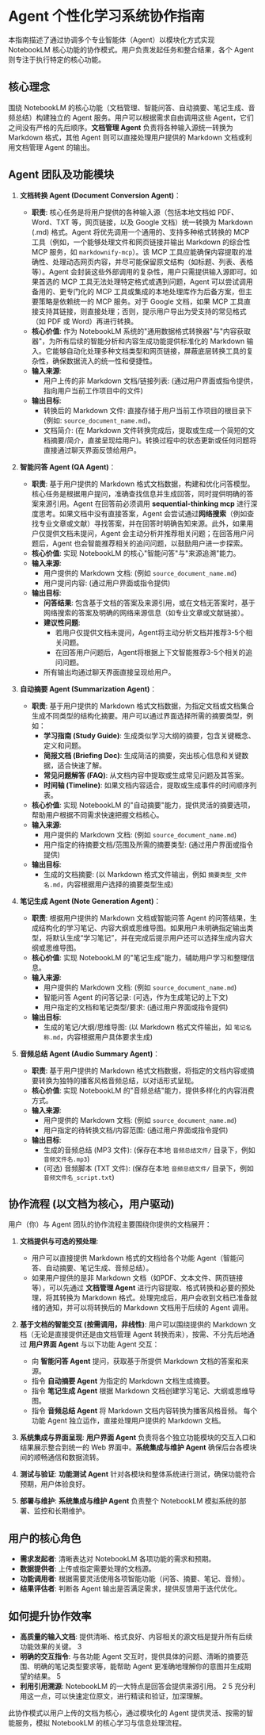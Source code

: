 # Agent 个性化学习系统协作指南

本指南描述了通过协调多个专业智能体（Agent）以模块化方式实现 NotebookLM 核心功能的协作模式。用户负责发起任务和整合结果，各个 Agent 则专注于执行特定的核心功能。

## 核心理念

围绕 NotebookLM 的核心功能（文档管理、智能问答、自动摘要、笔记生成、音频总结）构建独立的 Agent 服务。用户可以根据需求自由调用这些 Agent，它们之间没有严格的先后顺序。**文档管理 Agent** 负责将各种输入源统一转换为 Markdown 格式，其他 Agent 则可以直接处理用户提供的 Markdown 文档或利用文档管理 Agent 的输出。

## Agent 团队及功能模块

1.  **文档转换 Agent (Document Conversion Agent)**：
    *   **职责**: 核心任务是将用户提供的各种输入源（包括本地文档如 PDF、Word、TXT 等，网页链接，以及 Google 文档）统一转换为 Markdown (.md) 格式。Agent 将优先调用一个通用的、支持多种格式转换的 MCP 工具（例如，一个能够处理文件和网页链接并输出 Markdown 的综合性 MCP 服务，如 `markdownify-mcp`）。该 MCP 工具应能确保内容提取的准确性、处理动态网页内容，并尽可能保留原文结构（如标题、列表、表格等）。Agent 会封装这些外部调用的复杂性，用户只需提供输入源即可。如果首选的 MCP 工具无法处理特定格式或遇到问题，Agent 可以尝试调用备用的、更专门化的 MCP 工具或集成的本地处理库作为后备方案，但主要策略是依赖统一的 MCP 服务。对于 Google 文档，如果 MCP 工具直接支持其链接，则直接处理；否则，提示用户导出为受支持的常见格式（如 PDF 或 Word）再进行转换。
    *   **核心价值**: 作为 NotebookLM 系统的"通用数据格式转换器"与"内容获取器"，为所有后续的智能分析和内容生成功能提供标准化的 Markdown 输入。它能够自动化处理多种文档类型和网页链接，屏蔽底层转换工具的复杂性，确保数据流入的统一性和便捷性。
    *   **输入来源**:
        *   用户上传的非 Markdown 文档/链接列表: (通过用户界面或指令提供，指向用户当前工作项目中的文件)
    *   **输出目标**:
        *   转换后的 Markdown 文件: 直接存储于用户当前工作项目的根目录下 (例如: `source_document_name.md`)。
        *   文档简介: (在 Markdown 文件转换完成后，提取或生成一个简短的文档摘要/简介，直接呈现给用户)。转换过程中的状态更新或任何问题将直接通过聊天界面反馈给用户。

2.  **智能问答 Agent (QA Agent)**：
    *   **职责**: 基于用户提供的 Markdown 格式文档数据，构建和优化问答模型。核心任务是根据用户提问，准确查找信息并生成回答，同时提供明确的答案来源引用。Agent 在回答前必须调用 **sequential-thinking mcp** 进行深度思考。如果文档中没有直接答案，Agent 会尝试通过**网络搜索**（例如查找专业文章或文献）寻找答案，并在回答时明确告知来源。此外，如果用户仅提供文档未提问，Agent 会主动分析并推荐相关问题；在回答用户问题后，Agent 也会智能推荐相关的追问问题，以鼓励用户进一步探索。
    *   **核心价值**: 实现 NotebookLM 的核心"智能问答"与"来源追溯"能力。
    *   **输入来源**:
        *   用户提供的 Markdown 文档: (例如 `source_document_name.md`)
        *   用户提问内容: (通过用户界面或指令提供)
    *   **输出目标**:
        *   **问答结果**: 包含基于文档的答案及来源引用，或在文档无答案时，基于网络搜索的答案及明确的网络来源信息（如专业文章或文献链接）。
        *   **建议性问题**: 
            *   若用户仅提供文档未提问，Agent将主动分析文档并推荐3-5个相关问题。
            *   在回答用户问题后，Agent将根据上下文智能推荐3-5个相关的追问问题。
        *   所有输出均通过聊天界面直接呈现给用户。

3.  **自动摘要 Agent (Summarization Agent)**：
    *   **职责**: 基于用户提供的 Markdown 格式文档数据，为指定文档或文档集合生成不同类型的结构化摘要。用户可以通过界面选择所需的摘要类型，例如：
        *   **学习指南 (Study Guide)**: 生成类似学习大纲的摘要，包含关键概念、定义和问题。
        *   **简报文档 (Briefing Doc)**: 生成简洁的摘要，突出核心信息和关键数据，适合快速了解。
        *   **常见问题解答 (FAQ)**: 从文档内容中提取或生成常见问题及其答案。
        *   **时间轴 (Timeline)**: 如果文档内容适合，提取或生成事件的时间顺序列表。
    *   **核心价值**: 实现 NotebookLM 的"自动摘要"能力，提供灵活的摘要选项，帮助用户根据不同需求快速把握文档核心。
    *   **输入来源**:
        *   用户提供的 Markdown 文档: (例如 `source_document_name.md`)
        *   用户指定的待摘要文档/范围及所需的摘要类型: (通过用户界面或指令提供)
    *   **输出目标**:
        *   生成的文档摘要: (以 Markdown 格式文件输出，例如 `摘要类型_文件名.md`，内容根据用户选择的摘要类型生成)

4.  **笔记生成 Agent (Note Generation Agent)**：
    *   **职责**: 根据用户提供的 Markdown 文档或智能问答 Agent 的问答结果，生成结构化的学习笔记、内容大纲或思维导图。如果用户未明确指定输出类型，将默认生成“学习笔记”，并在完成后提示用户还可以选择生成内容大纲或思维导图。
    *   **核心价值**: 实现 NotebookLM 的"笔记生成"能力，辅助用户学习和整理信息。
    *   **输入来源**:
        *   用户提供的 Markdown 文档: (例如 `source_document_name.md`)
        *   智能问答 Agent 的问答记录: (可选，作为生成笔记的上下文)
        *   用户指定的文档和笔记类型/要求: (通过用户界面或指令提供)
    *   **输出目标**:
        *   生成的笔记/大纲/思维导图: (以 Markdown 格式文件输出，如 `笔记名称.md`，内容根据用户具体要求生成)

5.  **音频总结 Agent (Audio Summary Agent)**：
    *   **职责**: 基于用户提供的 Markdown 格式文档数据，将指定的文档内容或摘要转换为独特的播客风格音频总结，以对话形式呈现。
    *   **核心价值**: 实现 NotebookLM 的"音频总结"能力，提供多样化的内容消费方式。
    *   **输入来源**:
        *   用户提供的 Markdown 文档: (例如 `source_document_name.md`)
        *   用户指定的待转换文档/内容范围: (通过用户界面或指令提供)
    *   **输出目标**:
        *   生成的音频总结 (MP3 文件): (保存在本地 `音频总结文件/` 目录下，例如 `音频文件名.mp3`)
        *   (可选) 音频脚本 (TXT 文件): (保存在本地 `音频总结文件/` 目录下，例如 `音频文件名_script.txt`)

## 协作流程 (以文档为核心，用户驱动)

用户（你）与 Agent 团队的协作流程主要围绕你提供的文档展开：

1.  **文档提供与可选的预处理**: 
    *   用户可以直接提供 Markdown 格式的文档给各个功能 Agent（智能问答、自动摘要、笔记生成、音频总结）。
    *   如果用户提供的是非 Markdown 文档（如PDF、文本文件、网页链接等），可以先通过 **文档管理 Agent** 进行内容提取、格式转换和必要的预处理，将其转换为 Markdown 格式。处理完成后，用户会收到文档已准备就绪的通知，并可以将转换后的 Markdown 文档用于后续的 Agent 调用。

2.  **基于文档的智能交互 (按需调用，非线性)**: 用户可以围绕提供的 Markdown 文档（无论是直接提供还是由文档管理 Agent 转换而来），按需、不分先后地通过 **用户界面 Agent** 与以下功能 Agent 交互：
    *   向 **智能问答 Agent** 提问，获取基于所提供 Markdown 文档的答案和来源。
    *   指令 **自动摘要 Agent** 为指定的 Markdown 文档生成摘要。
    *   指令 **笔记生成 Agent** 根据 Markdown 文档创建学习笔记、大纲或思维导图。
    *   指令 **音频总结 Agent** 将 Markdown 文档内容转换为播客风格音频。
    每个功能 Agent 独立运作，直接处理用户提供的 Markdown 文档。
4.  **系统集成与界面呈现**: **用户界面 Agent** 负责将各个独立功能模块的交互入口和结果展示整合到统一的 Web 界面中。**系统集成与维护 Agent** 确保后台各模块间的顺畅通信和数据流转。
5.  **测试与验证**: **功能测试 Agent** 针对各模块和整体系统进行测试，确保功能符合预期，用户体验良好。
6.  **部署与维护**: **系统集成与维护 Agent** 负责整个 NotebookLM 模拟系统的部署、监控和长期维护。

## 用户的核心角色

*   **需求发起者**: 清晰表达对 NotebookLM 各项功能的需求和预期。
*   **数据提供者**: 上传或指定需要处理的文档源。
*   **功能调用者**: 根据需要灵活使用各项智能功能（问答、摘要、笔记、音频）。
*   **结果评估者**: 判断各 Agent 输出是否满足需求，提供反馈用于迭代优化。

## 如何提升协作效率

*   **高质量的输入文档**: 提供清晰、格式良好、内容相关的源文档是提升所有后续功能效果的关键。 <mcreference link="https://blog.csdn.net/qq_29824567/article/details/142687076" index="3">3</mcreference>
*   **明确的交互指令**: 与各功能 Agent 交互时，提供具体的问题、清晰的摘要范围、明确的笔记类型要求等，能帮助 Agent 更准确地理解你的意图并生成期望的结果。 <mcreference link="https://sspai.com/post/84945" index="5">5</mcreference>
*   **利用引用溯源**: NotebookLM 的一大特点是回答会提供来源引用。 <mcreference link="https://www.playpcesor.com/2024/06/google-notebooklm-ai.html" index="2">2</mcreference> <mcreference link="https://sspai.com/post/84945" index="5">5</mcreference> 充分利用这一点，可以快速定位原文，进行精读和验证，加深理解。

此协作模式以用户上传的文档为核心，通过模块化的 Agent 提供灵活、按需的智能服务，模拟 NotebookLM 的核心学习与信息处理流程。